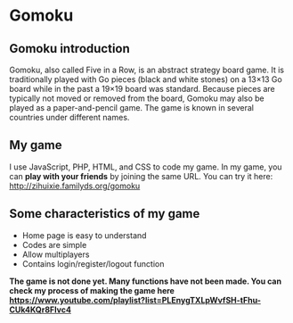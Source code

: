 # Gomoku

## Gomoku introduction
Gomoku, also called Five in a Row, is an abstract strategy board game. It is traditionally played with Go pieces (black and white stones) on a 13×13 Go board while in the past a 19×19 board was standard.
Because pieces are typically not moved or removed from the board, Gomoku may also be played as a paper-and-pencil game. The game is known in several countries under different names.

## My game
I use JavaScript, PHP, HTML, and CSS to code my game. In my game, you can **play with your friends** by joining the same URL. You can try it here: <a href="http://zihuixie.familyds.org/gomoku">http://zihuixie.familyds.org/gomoku</a>

## Some characteristics of my game
* Home page is easy to understand
* Codes are simple
* Allow multiplayers
* Contains login/register/logout function

**The game is not done yet. Many functions have not been made. You can check my process of making the game here <a href="https://www.youtube.com/playlist?list=PLEnygTXLpWvfSH-tFhu-CUk4KQr8FIvc4">https://www.youtube.com/playlist?list=PLEnygTXLpWvfSH-tFhu-CUk4KQr8FIvc4</a>**
